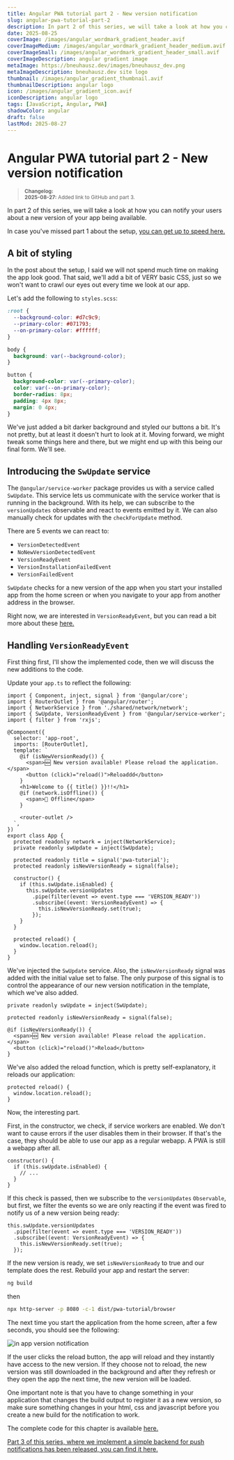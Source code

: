 ```yaml
---
title: Angular PWA tutorial part 2 - New version notification
slug: angular-pwa-tutorial-part-2
description: In part 2 of this series, we will take a look at how you can notify your users about a new version of your app being available
date: 2025-08-25
coverImage: /images/angular_wordmark_gradient_header.avif
coverImageMedium: /images/angular_wordmark_gradient_header_medium.avif
coverImageSmall: /images/angular_wordmark_gradient_header_small.avif
coverImageDescription: angular gradient image
metaImage: https://bneuhausz.dev/images/bneuhausz_dev.png
metaImageDescription: bneuhausz.dev site logo
thumbnail: /images/angular_gradient_thumbnail.avif
thumbnailDescription: angular logo
icon: /images/angular_gradient_icon.avif
iconDescription: angular logo
tags: [JavaScript, Angular, PWA]
shadowColor: angular
draft: false
lastMod: 2025-08-27
---
```


# Angular PWA tutorial part 2 - New version notification

> <sub>
  > <b>Changelog:</b><br>
  > <b>2025-08-27:</b> Added link to GitHub and part 3.<br>
> </sub>

In part 2 of this series, we will take a look at how you can notify your users about a new version of your app being available.

In case you've missed part 1 about the setup, [you can get up to speed here.](https://bneuhausz.dev/blog/angular-pwa-tutorial-part-1)

## A bit of styling

In the post about the setup, I said we will not spend much time on making the app look good. That said, we'll add a bit of VERY basic CSS, just so we won't want to crawl our eyes out every time we look at our app.

Let's add the following to ``styles.scss``:

```scss
:root {
  --background-color: #d7c9c9;
  --primary-color: #071793;
  --on-primary-color: #ffffff;
}

body {
  background: var(--background-color);
}

button {
  background-color: var(--primary-color);
  color: var(--on-primary-color);
  border-radius: 8px;
  padding: 4px 8px;
  margin: 0 4px;
}
```

We've just added a bit darker background and styled our buttons a bit. It's not pretty, but at least it doesn't hurt to look at it. Moving forward, we might tweak some things here and there, but we might end up with this being our final form. We'll see.

## Introducing the ``SwUpdate`` service

The ``@angular/service-worker`` package provides us with a service called ``SwUpdate``. This service lets us communicate with the service worker that is running in the background. With its help, we can subscribe to the ``versionUpdates`` observable and react to events emitted by it. We can also manually check for updates with the ``checkForUpdate`` method.

There are 5 events we can react to:

- ``VersionDetectedEvent``
- ``NoNewVersionDetectedEvent``
- ``VersionReadyEvent``
- ``VersionInstallationFailedEvent``
- ``VersionFailedEvent``

``SwUpdate`` checks for a new version of the app when you start your installed app from the home screen or when you navigate to your app from another address in the browser.

Right now, we are interested in ``VersionReadyEvent``, but you can read a bit more about these [here.](https://angular.dev/ecosystem/service-workers/communications)

## Handling ``VersionReadyEvent``

First thing first, I'll show the implemented code, then we will discuss the new additions to the code.

Update your ``app.ts`` to reflect the following:

```angular-ts
import { Component, inject, signal } from '@angular/core';
import { RouterOutlet } from '@angular/router';
import { NetworkService } from './shared/network/network';
import { SwUpdate, VersionReadyEvent } from '@angular/service-worker';
import { filter } from 'rxjs';

@Component({
  selector: 'app-root',
  imports: [RouterOutlet],
  template: `
    @if (isNewVersionReady()) {
      <span>🆕 New version available! Please reload the application.</span>
      <button (click)="reload()">Reloaddd</button>
    }
    <h1>Welcome to {{ title() }}!!</h1>
    @if (network.isOffline()) {
      <span>🚫 Offline</span>
    }

    <router-outlet />
  `,
})
export class App {
  protected readonly network = inject(NetworkService);
  private readonly swUpdate = inject(SwUpdate);

  protected readonly title = signal('pwa-tutorial');
  protected readonly isNewVersionReady = signal(false);

  constructor() {
    if (this.swUpdate.isEnabled) {
      this.swUpdate.versionUpdates
        .pipe(filter(event => event.type === 'VERSION_READY'))
        .subscribe((event: VersionReadyEvent) => {
          this.isNewVersionReady.set(true);
        });
    }
  }

  protected reload() {
    window.location.reload();
  }
}

```

We've injected the ``SwUpdate`` service. Also, the ``isNewVersionReady`` signal was added with the initial value set to false. The only purpose of this signal is to control the appearance of our new version notification in the template, which we've also added.

```angular-ts
private readonly swUpdate = inject(SwUpdate);

protected readonly isNewVersionReady = signal(false);
```

```angular-html
@if (isNewVersionReady()) {
  <span>🆕 New version available! Please reload the application.</span>
  <button (click)="reload()">Reload</button>
}
```

We've also added the reload function, which is pretty self-explanatory, it reloads our application:

```angular-ts
protected reload() {
  window.location.reload();
}
```

Now, the interesting part.

First, in the constructor, we check, if service workers are enabled. We don't want to cause errors if the user disables them in their browser. If that's the case, they should be able to use our app as a regular webapp. A PWA is still a webapp after all.

```angular-ts
constructor() {
  if (this.swUpdate.isEnabled) {
    // ...
  }
}
```

If this check is passed, then we subscribe to the ``versionUpdates`` ``Observable``, but first, we filter the events so we are only reacting if the event was fired to notify us of a new version being ready:

```angular-ts
this.swUpdate.versionUpdates
  .pipe(filter(event => event.type === 'VERSION_READY'))
  .subscribe((event: VersionReadyEvent) => {
    this.isNewVersionReady.set(true);
  });
```

If the new version is ready, we set ``isNewVersionReady`` to true and our template does the rest. Rebuild your app and restart the server:

```bash
ng build
```

then

```bash
npx http-server -p 8080 -c-1 dist/pwa-tutorial/browser
```

The next time you start the application from the home screen, after a few seconds, you should see the following:

![in app version notification](/images/pwa-tutorial/part-2/new_version_notification.avif)

If the user clicks the reload button, the app will reload and they instantly have access to the new version. If they choose not to reload, the new version was still downloaded in the background and after they refresh or they open the app the next time, the new version will be loaded.

One important note is that you have to change something in your application that changes the build output to register it as a new version, so make sure something changes in your html, css and javascript before you create a new build for the notification to work.

The complete code for this chapter is available [here.](https://github.com/bneuhausz/pwa-tutorial/tree/part-2)

[Part 3 of this series, where we implement a simple backend for push notifications has been released, you can find it here.](https://bneuhausz.dev/blog/angular-pwa-tutorial-part-3)